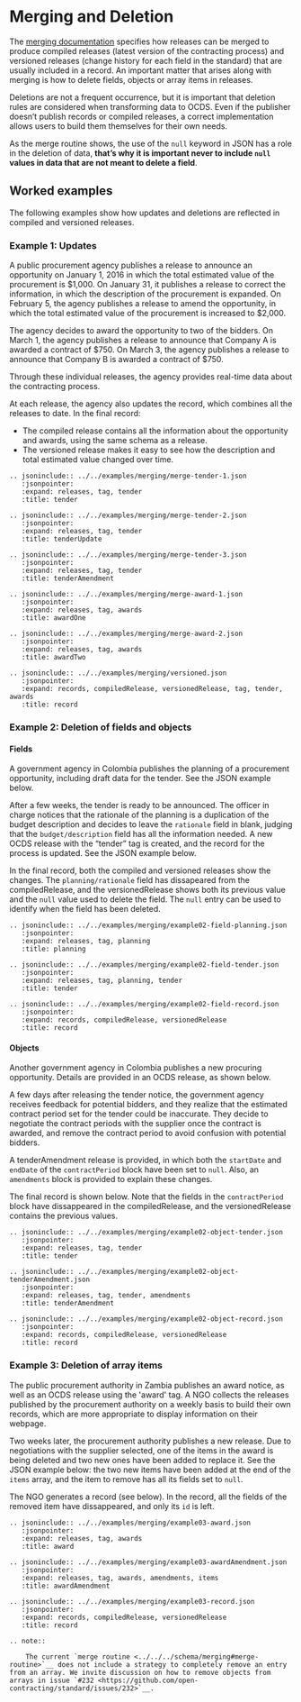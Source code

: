 # Merging and Deletion

The [merging documentation](../../schema/merging/) specifies how releases can be merged to produce compiled releases (latest version of the contracting process) and versioned releases (change history for each field in the standard) that are usually included in a record. An important matter that arises along with merging is how to delete fields, objects or array items in releases.

Deletions are not a frequent occurrence, but it is important that deletion rules are considered when transforming data to OCDS. Even if the publisher doesn’t publish records or compiled releases, a correct implementation allows users to build them themselves for their own needs.

As the merge routine shows, the use of the `null` keyword in JSON has a role in the deletion of data, **that’s why it is important never to include `null` values in data that are not meant to delete a field**.

## Worked examples

The following examples show how updates and deletions are reflected in compiled and versioned releases.

### Example 1: Updates

A public procurement agency publishes a release to announce an opportunity on January 1, 2016 in which the total estimated value of the procurement is $1,000. On January 31, it publishes a release to correct the information, in which the description of the procurement is expanded. On February 5, the agency publishes a release to amend the opportunity, in which the total estimated value of the procurement is increased to $2,000.

The agency decides to award the opportunity to two of the bidders. On March 1, the agency publishes a release to announce that Company A is awarded a contract of $750. On March 3, the agency publishes a release to announce that Company B is awarded a contract of $750.

Through these individual releases, the agency provides real-time data about the contracting process.

At each release, the agency also updates the record, which combines all the releases to date. In the final record:

* The compiled release contains all the information about the opportunity and awards, using the same schema as a release.
* The versioned release makes it easy to see how the description and total estimated value changed over time.

```eval_rst
.. jsoninclude:: ../../examples/merging/merge-tender-1.json
   :jsonpointer:
   :expand: releases, tag, tender
   :title: tender

```

```eval_rst
.. jsoninclude:: ../../examples/merging/merge-tender-2.json
   :jsonpointer:
   :expand: releases, tag, tender
   :title: tenderUpdate

```

```eval_rst
.. jsoninclude:: ../../examples/merging/merge-tender-3.json
   :jsonpointer:
   :expand: releases, tag, tender
   :title: tenderAmendment

```

```eval_rst
.. jsoninclude:: ../../examples/merging/merge-award-1.json
   :jsonpointer:
   :expand: releases, tag, awards
   :title: awardOne

```

```eval_rst
.. jsoninclude:: ../../examples/merging/merge-award-2.json
   :jsonpointer:
   :expand: releases, tag, awards
   :title: awardTwo

```

```eval_rst
.. jsoninclude:: ../../examples/merging/versioned.json
   :jsonpointer:
   :expand: records, compiledRelease, versionedRelease, tag, tender, awards
   :title: record

```

### Example 2: Deletion of fields and objects

#### Fields

A government agency in Colombia publishes the planning of a procurement opportunity, including draft data for the tender. See the JSON example below.

After a few weeks, the tender is ready to be announced. The officer in charge notices that the rationale of the planning is a duplication of the budget description and decides to leave the `rationale` field in blank, judging that the `budget/description` field has all the information needed. A new OCDS release with the “tender” tag is created, and the record for the process is updated. See the JSON example below.

In the final record, both the compiled and versioned releases show the changes. The `planning/rationale` field has dissapeared from the compiledRelease, and the versionedRelease shows both its previous value and the `null` value used to delete the field. The `null` entry can be used to identify when the field has been deleted.

```eval_rst
.. jsoninclude:: ../../examples/merging/example02-field-planning.json
   :jsonpointer:
   :expand: releases, tag, planning
   :title: planning

```

```eval_rst
.. jsoninclude:: ../../examples/merging/example02-field-tender.json
   :jsonpointer:
   :expand: releases, tag, planning, tender
   :title: tender

```

```eval_rst
.. jsoninclude:: ../../examples/merging/example02-field-record.json
   :jsonpointer:
   :expand: records, compiledRelease, versionedRelease
   :title: record

```

#### Objects

Another government agency in Colombia publishes a new procuring opportunity. Details are provided in an OCDS release, as shown below.

A few days after releasing the tender notice, the government agency receives feedback for potential bidders, and they realize that the estimated contract period set for the tender could be inaccurate. They decide to negotiate the contract periods with the supplier once the contract is awarded, and remove the contract period to avoid confusion with potential bidders. 

A tenderAmendment release is provided, in which both the `startDate` and `endDate` of the `contractPeriod` block have been set to `null`. Also, an `amendments` block is provided to explain these changes.

The final record is shown below. Note that the fields in the `contractPeriod` block have dissappeared in the compiledRelease, and the versionedRelease contains the previous values.

```eval_rst
.. jsoninclude:: ../../examples/merging/example02-object-tender.json
   :jsonpointer: 
   :expand: releases, tag, tender
   :title: tender

```

```eval_rst
.. jsoninclude:: ../../examples/merging/example02-object-tenderAmendment.json
   :jsonpointer: 
   :expand: releases, tag, tender, amendments
   :title: tenderAmendment

```

```eval_rst
.. jsoninclude:: ../../examples/merging/example02-object-record.json
   :jsonpointer: 
   :expand: records, compiledRelease, versionedRelease
   :title: record

```

### Example 3: Deletion of array items

The public procurement authority in Zambia publishes an award notice, as well as an OCDS release using the 'award' tag. A NGO collects the releases published by the procurement authority on a weekly basis to build their own records, which are more appropriate to display information on their webpage. 

Two weeks later, the procurement authority publishes a new release. Due to negotiations with the supplier selected, one of the items in the award is being deleted and two new ones have been added to replace it. See the JSON example below: the two new items have been added at the end of the `items` array, and the item to remove has all its fields set to `null`.

The NGO generates a record (see below). In the record, all the fields of the removed item have dissappeared, and only its `id` is left.

```eval_rst
.. jsoninclude:: ../../examples/merging/example03-award.json
   :jsonpointer: 
   :expand: releases, tag, awards
   :title: award

```

```eval_rst
.. jsoninclude:: ../../examples/merging/example03-awardAmendment.json
   :jsonpointer: 
   :expand: releases, tag, awards, amendments, items
   :title: awardAmendment

```

```eval_rst
.. jsoninclude:: ../../examples/merging/example03-record.json
   :jsonpointer: 
   :expand: records, compiledRelease, versionedRelease
   :title: record

```

```eval_rst
.. note::

    The current `merge routine <../../../schema/merging#merge-routine>`__ does not include a strategy to completely remove an entry from an array. We invite discussion on how to remove objects from arrays in issue `#232 <https://github.com/open-contracting/standard/issues/232>`__.

```
